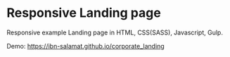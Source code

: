 # Responsive Landing page
Responsive example Landing page in HTML, CSS(SASS), Javascript, Gulp.

Demo: https://ibn-salamat.github.io/corporate_landing
